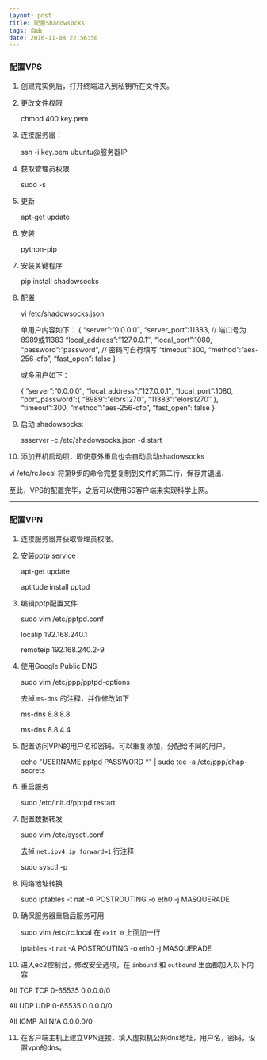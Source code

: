 ```yaml
---
layout: post
title: 配置Shadowsocks
tags: 自由
date: 2016-11-08 22:56:50
---
```


### 配置VPS
1. 创建完实例后，打开终端进入到私钥所在文件夹。

2. 更改文件权限

    chmod 400 key.pem

3. 连接服务器：

   ssh -i key.pem  ubuntu@服务器IP

4. 获取管理员权限

   sudo -s

5. 更新

   apt-get update

6. 安装

   python-pip

7. 安装关键程序

   pip install shadowsocks

8. 配置

    vi /etc/shadowsocks.json

     单用户内容如下：
      {
      “server”:”0.0.0.0″,
      “server_port”:11383,  // 端口号为8989或11383
      “local_address”:”127.0.0.1″,
      “local_port”:1080,
      “password”:”password”,  // 密码可自行填写
      “timeout”:300,
      “method”:”aes-256-cfb”,
      “fast_open”: false
      }

     或多用户如下：

     {
     “server”:”0.0.0.0″,
     “local_address”:”127.0.0.1″,
     “local_port”:1080,
     “port_password”:{
     “8989”:”elors1270″,
     “11383”:”elors1270″
     },
     “timeout”:300,
     “method”:”aes-256-cfb”,
     “fast_open”: false
     }

9. 启动 shadowsocks:

    ssserver -c /etc/shadowsocks.json -d start

10. 添加开机启动项，即使意外重启也会自动启动shadowsocks

   vi /etc/rc.local
   将第9步的命令完整复制到文件的第二行，保存并退出.

至此，VPS的配置完毕，之后可以使用SS客户端来实现科学上网。

***


### 配置VPN

1. 连接服务器并获取管理员权限。

2. 安装pptp service

    apt-get update

    aptitude install pptpd

3. 编辑pptp配置文件

    sudo vim /etc/pptpd.conf

    localip 192.168.240.1

    remoteip 192.168.240.2-9

4. 使用Google Public DNS

    sudo vim /etc/ppp/pptpd-options

    去掉 `ms-dns` 的注释，并作修改如下

    ms-dns 8.8.8.8

    ms-dns 8.8.4.4

5. 配置访问VPN的用户名和密码。可以重复添加，分配给不同的用户。

    echo "USERNAME pptpd PASSWORD \*" | sudo tee -a /etc/ppp/chap-secrets

6. 重启服务

    sudo /etc/init.d/pptpd restart

7. 配置数据转发

    sudo vim /etc/sysctl.conf

    去掉 `net.ipv4.ip_forward=1` 行注释

    sudo sysctl -p

8. 网络地址转换

    sudo iptables -t nat -A POSTROUTING -o eth0 -j MASQUERADE

9. 确保服务器重启后服务可用

    sudo vim /etc/rc.local 在 `exit 0` 上面加一行

    iptables -t nat -A POSTROUTING -o eth0 -j MASQUERADE

10. 进入ec2控制台，修改安全选项，在 `inbound` 和 `outbound` 里面都加入以下内容

   All TCP    TCP    0-65535    0.0.0.0/0

   All UDP    UDP    0-65535    0.0.0.0/0

   All ICMP    All    N/A     0.0.0.0/0

11. 在客户端主机上建立VPN连接，填入虚拟机公网dns地址，用户名，密码，设置vpn的dns。
